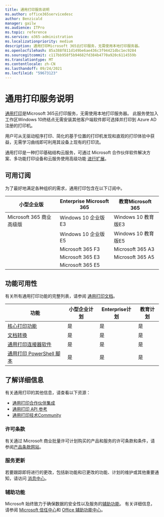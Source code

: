 ```yaml
---
title: 通用打印服务说明
ms.author: office365servicedesc
author: Benzicald
manager: gailw
ms.audience: ITPro
ms.topic: reference
ms.service: o365-administration
ms.localizationpriority: medium
description: 通用打印Microsoft 365云打印服务，无需使用本地打印服务器。
ms.openlocfilehash: 85a388f811d149be6ae436c3f94421dbc1ec9284
ms.sourcegitcommit: c117bb958f5b94682fd384b4770a920c6114559b
ms.translationtype: MT
ms.contentlocale: zh-CN
ms.lasthandoff: 09/24/2021
ms.locfileid: "59673123"
---
```

# <a name="universal-print-service-description"></a>通用打印服务说明

[通用打印](https://www.microsoft.com/microsoft-365/windows/universal-print)是Microsoft 365云打印服务，无需使用本地打印服务器。 此服务使加入工作区Windows 10终结点无需安装其他客户端软件即可选择并打印到 Azure AD 注册的打印机。

用户可从无驱动程序打印、简化的基于位置的打印机发现和直观的打印体验中获益，无需学习曲线即可利用其设备上现有的打印流。

通用打印是一种打印基础结构云服务，可通过 Microsoft 合作伙伴软件解决方案、多功能打印设备和云服务使用高级功能 [进行扩展](/universal-print/fundamentals/universal-print-partner-integrations)。

## <a name="available-subscriptions"></a>可用订阅

为了最好地满足各种组织的需求，通用打印包含在以下订阅中。

| 小型企业版                 | Enterprise Microsoft 365     | 教育Microsoft 365 |
|--------------------------------|------------------------------|-------------------------|
| Microsoft 365 商业高级版 | Windows 10 企业版E3     | Windows 10 教育版E3 |
|                                | Windows 10 企业版E5     | Windows 10 教育版E5 |
|                                | Microsoft 365 F3             | Microsoft 365 A3        |
|                                | Microsoft 365 E3             | Microsoft 365 A5        |
|                                | Microsoft 365 E5             |                         |

## <a name="feature-availability"></a>功能可用性

有关所有通用打印功能的完整列表，请参阅 [通用打印文档](/universal-print/)。

| 功能                                  | 小型企业计划 | Enterprise计划 | 教育计划 |
|------------------------------------------|----------------------|------------------|-----------------|
| [核心打印功能](/universal-print/)             | 是                  | 是              | 是             |
| [文档转换](/universal-print/fundamentals/universal-print-document-conversion)                  | 是                  | 是              | 是             |
| [通用打印连接器软件](/universal-print/fundamentals/universal-print-connector-overview)   | 是                  | 是              | 是             |
| [通用打印 PowerShell 脚本](/universal-print/fundamentals/universal-print-powershell) | 是                  | 是              | 是             |

## <a name="learn-more"></a>了解详细信息

有关通用打印的其他信息，请查看以下资源：

- [通用打印合作伙伴集成](/universal-print/fundamentals/universal-print-partner-integrations)
- [通用打印 API 参考](/graph/universal-print-concept-overview)
- [通用打印技术Community](https://techcommunity.microsoft.com/t5/universal-print/ct-p/UniversalPrint)

### <a name="licensing-terms"></a>许可条款

有关通过 Microsoft 商业批量许可计划购买的产品和服务的许可条款和条件，请参阅[产品条款网站](https://www.microsoft.com/licensing/terms/)。 

### <a name="service-updates"></a>服务更新

若要跟踪即将进行的更改，包括新功能和已更改的功能、计划的维护或其他重要通知，请访问 [消息中心](/microsoft-365/admin/manage/message-center)。

### <a name="accessibility"></a>辅助功能

Microsoft 始终致力于确保数据的安全性以及服务的[辅助功能](https://www.microsoft.com/trust-center/compliance/accessibility)。 有关详细信息，请参阅 [Microsoft 信任中心](https://www.microsoft.com/trust-center)和 [Office 辅助功能中心](https://support.microsoft.com/topic/office-accessibility-center-resources-for-people-with-disabilities-ecab0fcf-d143-4fe8-a2ff-6cd596bddc6d)。